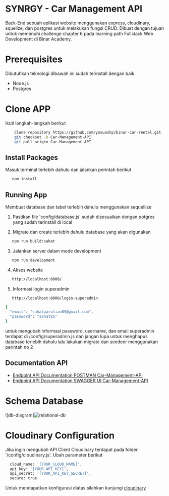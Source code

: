 # SYNRGY - Car Management API

Back-End sebuah aplikasi website menggunakan express, cloudinary, squelize, dan postgres untuk melakukan fungsi CRUD. Dibuat dengan tujuan untuk memenuhi challenge chapter 6 pada learning path Fullstack Web Development di Binar Academy.

# Prerequisites
Dibutuhkan teknologi dibawah ini sudah terinstall dengan baik
- Node.js
- Postgres

# Clone APP
Ikuti langkah-langkah berikut
```bash
    Clone repository https://github.com/yosuashp/binar-car-rental.git
    git checkout -b Car-Management-API
    git pull origin Car-Management-API
```
## Install Packages
Masuk terminal terlebih dahulu dan jalankan perintah berikut
```bash
   npm install
```

## Running App
Membuat database dan tabel terlebih dahulu menggunakan sequellize
1. Pastikan file 'config/database.js' sudah disesuaikan dengan potgres yang sudah terinstall di local

2. Migrate dan create terlebih dahulu database yang akan digunakan
```bash
   npm run build:sahat
```

3. Jalankan server dalam mode development
```bash
   npm run development
```
4. Akses website
```bash
   http://localhost:8000/
```
5. Informasi login superadmin
```bash
   http://localhost:8000/login-superadmin
```
```bash
{
  "email": "sahatparulian85@gmail.com",
  "password": "sahat85"
}
```
untuk mengubah informasi password, username, dan email superadmin terdapat di /config/superadmin.js dan jangan lupa untuk menghapus database terlebih dahulu lalu lakukan migrate dan seedeer menggunakan perintah no 2

## Documentation API
- [Endpoint API Documentation POSTMAN Car-Management-API](https://documenter.getpostman.com/view/30942070/2s9YeD6rq8)
- [Endpoint API Documentation SWAGGER UI Car-Management-API](https://localhost:8000/api-docs)

# Schema Database
![db-diagram]![relational-db](https://github.com/yosuashp/binar-car-rental/assets/64104610/31a97e36-79bb-4623-9d5b-b35d0aad73e4)


# Cloudinary Configuration
Jika ingin mengubah API Client Cloudinary terdapat pada folder '/config/cloudinary.js'. Ubah parameter berikut

```bash
  cloud_name: '[YOUR_CLOUD_NAME]',
  api_key: '[YOUR_API_KEY]',
  api_secret: '[YOUR_API_KEY_SECRET]',
  secure: true
```

Untuk mendapatkan konfigurasi diatas silahkan kunjungi [cloudinary](https://console.cloudinary.com/pm/c-8658ff03fff67c57fd39d10af19494/media-explorer)
